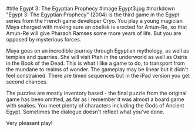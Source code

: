 #title Egypt 3: The Egyptian Prophecy
#image	Egypt3.jpg
#markdown
"Egypt 3: The Egyptian Prophecy" (2004) is the third game in the Egypt series
from the French game developer Cryo.  You play a young magician Maya
charged with making sure an obelisk is erected for Amun-Re, so that
Amun-Re will give Pharaoh Ramses some more years of life.  But you
are opposed by mysterious forces.

Maya goes on an incredible journey through Egyptian mythology, as well
as temples and quarries.  She will visit Ptah in the underworld as well
as Osiris in the Book of the Dead.  This is what I like a game to do, to
transport from the mundane to realms of wonder.  The gameplay may be
linear but it didn't feel constrained.  There are timed sequences but
in the iPad version you get second chances.

The puzzles are mostly inventory based - the final puzzle from the
original game has been omitted, as far as I remember it was almost a board
game with snakes.  You meet plenty of characters including the Gods of
Ancient Egypt.  Sometimes the dialogue doesn't reflect what you've
done.

Very pleasant play!
